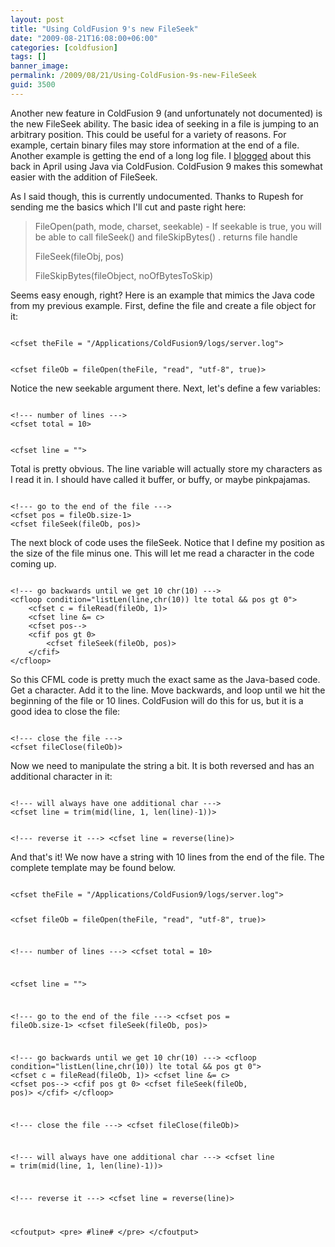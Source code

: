```yaml
---
layout: post
title: "Using ColdFusion 9's new FileSeek"
date: "2009-08-21T16:08:00+06:00"
categories: [coldfusion]
tags: []
banner_image: 
permalink: /2009/08/21/Using-ColdFusion-9s-new-FileSeek
guid: 3500
---
```


Another new feature in ColdFusion 9 (and unfortunately not documented) is the new FileSeek ability. The basic idea of seeking in a file is jumping to an arbitrary position. This could be useful for a variety of reasons. For example, certain binary files may store information at the end of a file. Another example is getting the end of a long log file. I <a href="http://www.raymondcamden.com/index.cfm/2009/4/12/Using-ColdFusion-to-get-the-end-of-a-file">blogged</a> about this back in April using Java via ColdFusion. ColdFusion 9 makes this somewhat easier with the addition of FileSeek.
<!--more-->
As I said though, this is currently undocumented. Thanks to Rupesh for sending me the basics which I'll cut and paste right here:

<blockquote>
FileOpen(path, mode, charset, seekable) - If seekable is true, you will be able to call fileSeek() and fileSkipBytes() . returns file handle

FileSeek(fileObj, pos)

FileSkipBytes(fileObject, noOfBytesToSkip)
</blockquote>

Seems easy enough, right? Here is an example that mimics the Java code from my previous example. First, define the file and create a file object for it:

<code>
&lt;cfset theFile = "/Applications/ColdFusion9/logs/server.log"&gt;

&lt;cfset fileOb = fileOpen(theFile, "read", "utf-8", true)&gt;
</code>

Notice the new seekable argument there. Next, let's define a few variables:

<code>
&lt;!--- number of lines ---&gt;
&lt;cfset total = 10&gt;

&lt;cfset line = ""&gt;
</code>

Total is pretty obvious. The line variable will actually store my characters as I read it in. I should have called it buffer, or buffy, or maybe pinkpajamas. 

<code>
&lt;!--- go to the end of the file ---&gt;
&lt;cfset pos = fileOb.size-1&gt;
&lt;cfset fileSeek(fileOb, pos)&gt;
</code>

The next block of code uses the fileSeek. Notice that I define my position as the size of the file minus one. This will let me read a character in the code coming up. 

<code>
&lt;!--- go backwards until we get 10 chr(10) ---&gt;
&lt;cfloop condition="listLen(line,chr(10)) lte total && pos gt 0"&gt;
	&lt;cfset c = fileRead(fileOb, 1)&gt;
	&lt;cfset line &= c&gt;
	&lt;cfset pos--&gt;
	&lt;cfif pos gt 0&gt;
		&lt;cfset fileSeek(fileOb, pos)&gt;
	&lt;/cfif&gt;
&lt;/cfloop&gt;
</code>

So this CFML code is pretty much the exact same as the Java-based code. Get a character. Add it to the line. Move backwards, and loop until we hit the beginning of the file or 10 lines. ColdFusion will do this for us, but it is a good idea to close the file:

<code>
&lt;!--- close the file ---&gt;
&lt;cfset fileClose(fileOb)&gt;
</code>

Now we need to manipulate the string a bit. It is both reversed and has an additional character in it:

<code>
&lt;!--- will always have one additional char ---&gt;
&lt;cfset line = trim(mid(line, 1, len(line)-1))&gt;

&lt;!--- reverse it ---&gt;
&lt;cfset line = reverse(line)&gt;
</code>

And that's it! We now have a string with 10 lines from the end of the file. The complete template may be found below.

<code>
&lt;cfset theFile = "/Applications/ColdFusion9/logs/server.log"&gt;

&lt;cfset fileOb = fileOpen(theFile, "read", "utf-8", true)&gt;

&lt;!--- number of lines ---&gt;
&lt;cfset total = 10&gt;

&lt;cfset line = ""&gt;

&lt;!--- go to the end of the file ---&gt;
&lt;cfset pos = fileOb.size-1&gt;
&lt;cfset fileSeek(fileOb, pos)&gt;


&lt;!--- go backwards until we get 10 chr(10) ---&gt;
&lt;cfloop condition="listLen(line,chr(10)) lte total && pos gt 0"&gt;
	&lt;cfset c = fileRead(fileOb, 1)&gt;
	&lt;cfset line &= c&gt;
	&lt;cfset pos--&gt;
	&lt;cfif pos gt 0&gt;
		&lt;cfset fileSeek(fileOb, pos)&gt;
	&lt;/cfif&gt;
&lt;/cfloop&gt;

&lt;!--- close the file ---&gt;
&lt;cfset fileClose(fileOb)&gt;

&lt;!--- will always have one additional char ---&gt;
&lt;cfset line = trim(mid(line, 1, len(line)-1))&gt;

&lt;!--- reverse it ---&gt;
&lt;cfset line = reverse(line)&gt;

&lt;cfoutput&gt;
&lt;pre&gt;
#line#
&lt;/pre&gt;
&lt;/cfoutput&gt;
</code>